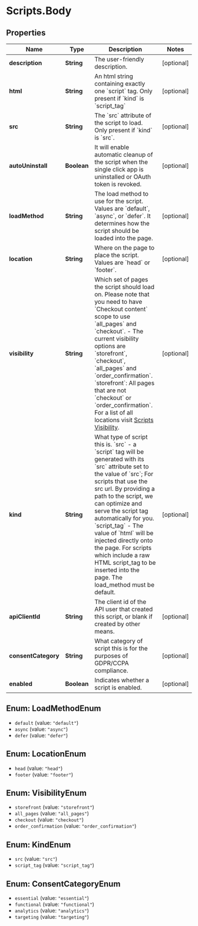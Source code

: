 # Scripts.Body

## Properties
Name | Type | Description | Notes
------------ | ------------- | ------------- | -------------
**description** | **String** | The user-friendly description. | [optional] 
**html** | **String** | An html string containing exactly one &#x60;script&#x60; tag. Only present if &#x60;kind&#x60; is &#x60;script_tag&#x60; | [optional] 
**src** | **String** | The &#x60;src&#x60; attribute of the script to load. Only present if &#x60;kind&#x60; is &#x60;src&#x60;. | [optional] 
**autoUninstall** | **Boolean** | It will enable automatic cleanup of the script when the single click app is uninstalled or OAuth token is revoked. | [optional] 
**loadMethod** | **String** | The load method to use for the script. Values are &#x60;default&#x60;, &#x60;async&#x60;, or &#x60;defer&#x60;. It determines how the script should be loaded into the page. | [optional] 
**location** | **String** | Where on the page to place the script. Values are &#x60;head&#x60; or &#x60;footer&#x60;. | [optional] 
**visibility** | **String** | Which set of pages the script should load on.   Please note that you need to have &#x60;Checkout content&#x60; scope to use &#x60;all_pages&#x60; and &#x60;checkout&#x60;.  - The current visibility options are &#x60;storefront&#x60;, &#x60;checkout&#x60;, &#x60;all_pages&#x60; and &#x60;order_confirmation&#x60;.       &#x60;storefront&#x60;: All pages that are not &#x60;checkout&#x60; or &#x60;order_confirmation&#x60;.     For a list of all locations visit [Scripts Visibility](https://developer.bigcommerce.com/api-docs/storefront/scripts-overview#scripts_scripts-visibility). | [optional] 
**kind** | **String** | What type of script this is.  &#x60;src&#x60; - a &#x60;script&#x60; tag will be generated with its &#x60;src&#x60; attribute set to the value of &#x60;src&#x60;; For scripts that use the src url. By providing a path to the script, we can optimize and serve the script tag automatically for you.  &#x60;script_tag&#x60; - The value of &#x60;html&#x60; will be injected directly onto the page. For scripts which include a raw HTML script_tag to be inserted into the page. The load_method must be default. | [optional] 
**apiClientId** | **String** | The client id of the API user that created this script, or blank if created by other means. | [optional] 
**consentCategory** | **String** | What category of script this is for the purposes of GDPR/CCPA compliance. | [optional] 
**enabled** | **Boolean** | Indicates whether a script is enabled. | [optional] 

<a name="LoadMethodEnum"></a>
## Enum: LoadMethodEnum

* `default` (value: `"default"`)
* `async` (value: `"async"`)
* `defer` (value: `"defer"`)


<a name="LocationEnum"></a>
## Enum: LocationEnum

* `head` (value: `"head"`)
* `footer` (value: `"footer"`)


<a name="VisibilityEnum"></a>
## Enum: VisibilityEnum

* `storefront` (value: `"storefront"`)
* `all_pages` (value: `"all_pages"`)
* `checkout` (value: `"checkout"`)
* `order_confirmation` (value: `"order_confirmation"`)


<a name="KindEnum"></a>
## Enum: KindEnum

* `src` (value: `"src"`)
* `script_tag` (value: `"script_tag"`)


<a name="ConsentCategoryEnum"></a>
## Enum: ConsentCategoryEnum

* `essential` (value: `"essential"`)
* `functional` (value: `"functional"`)
* `analytics` (value: `"analytics"`)
* `targeting` (value: `"targeting"`)

